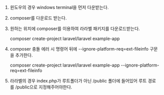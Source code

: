 1) 윈도우의 경우 windows terminal을 먼저 다운받는다.


2) composer를 다운로드 받는다.


3) 원하는 위치에 composer를 이용하여 라라벨 패키지를 다운로드받는다.

    composer create-project laravel/laravel example-app


4) composer 충돌 에러 시 명령어 뒤에 --ignore-platform-req=ext-fileinfo 구문을 추가한다.
    
    composer create-project laravel/laravel example-app --ignore-platform-req=ext-fileinfo


5) 라라벨의 경우 index.php가 루트폴더가 아닌 /public 폴더에 들어있어 루트 경로를 /public으로 지정해주어야한다.
